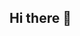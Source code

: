 ## Hi there 👋

<!--
**jackiejackss/jackiejackss** is a ✨ _special_ ✨ repository because its `README.md` (this file) appears on your GitHub profile.

Here are some ideas to get you started:

- 🔭 I’m currently working on trying to practice, practice, practice building practice websites as I go through my course.
- 🌱 I’m currently learning HTML, CSS as part of the Full-Stack Engineer course on Codecademy.
- 🤔 I’m looking for help with 
- 💬 Ask me about ...
- 📫 How to reach me: ...
- 😄 Pronouns: She/her
- ⚡ Fun fact: ...
-->
